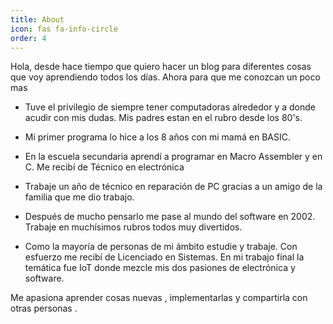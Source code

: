 ```yaml
---
title: About
icon: fas fa-info-circle
order: 4
---
```


Hola, desde hace tiempo que quiero hacer un blog para diferentes cosas que voy aprendiendo todos los días. Ahora para que me conozcan un poco mas

- Tuve el privilegio de siempre tener computadoras alrededor y a donde acudir con mis dudas. Mis padres estan en el rubro desde los 80's.

- Mi primer programa lo hice a los 8 años con mi mamá en BASIC.

- En la escuela secundaria aprendí a programar en Macro Assembler y en C. Me recibí de Técnico en electrónica

- Trabaje un año de técnico en reparación de PC gracias a un amigo de la familia que me dio trabajo.

- Después de mucho pensarlo me pase al mundo del software en 2002. Trabaje en muchísimos rubros todos muy divertidos.

- Como la mayoría de personas de mi ámbito estudie y trabaje. Con esfuerzo me recibí de Licenciado en Sistemas. En mi trabajo final la temática fue IoT donde mezcle mis dos pasiones de electrónica y software.

Me apasiona aprender cosas nuevas , implementarlas y compartirla con otras personas .
